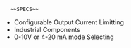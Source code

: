       ~~SPECS~~
* Configurable Output Current Limitting
* Industrial Components
* 0-10V or 4-20 mA mode Selecting
